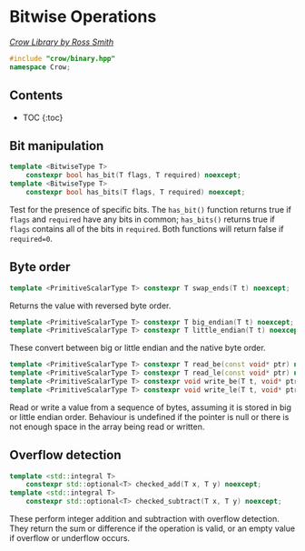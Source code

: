 # Bitwise Operations

_[Crow Library by Ross Smith](index.html)_

```c++
#include "crow/binary.hpp"
namespace Crow;
```

## Contents

* TOC
{:toc}

## Bit manipulation

```c++
template <BitwiseType T>
    constexpr bool has_bit(T flags, T required) noexcept;
template <BitwiseType T>
    constexpr bool has_bits(T flags, T required) noexcept;
```

Test for the presence of specific bits. The `has_bit()` function returns true
if `flags` and `required` have any bits in common; `has_bits()` returns true
if `flags` contains all of the bits in `required`. Both functions will return
false if `required=0`.

## Byte order

```c++
template <PrimitiveScalarType T> constexpr T swap_ends(T t) noexcept;
```

Returns the value with reversed byte order.

```c++
template <PrimitiveScalarType T> constexpr T big_endian(T t) noexcept;
template <PrimitiveScalarType T> constexpr T little_endian(T t) noexcept;
```

These convert between big or little endian and the native byte order.

```c++
template <PrimitiveScalarType T> constexpr T read_be(const void* ptr) noexcept;
template <PrimitiveScalarType T> constexpr T read_le(const void* ptr) noexcept;
template <PrimitiveScalarType T> constexpr void write_be(T t, void* ptr) noexcept;
template <PrimitiveScalarType T> constexpr void write_le(T t, void* ptr) noexcept;
```

Read or write a value from a sequence of bytes, assuming it is stored in big
or little endian order. Behaviour is undefined if the pointer is null or
there is not enough space in the array being read or written.

## Overflow detection

```c++
template <std::integral T>
    constexpr std::optional<T> checked_add(T x, T y) noexcept;
template <std::integral T>
    constexpr std::optional<T> checked_subtract(T x, T y) noexcept;
```

These perform integer addition and subtraction with overflow detection. They
return the sum or difference if the operation is valid, or an empty value if
overflow or underflow occurs.
